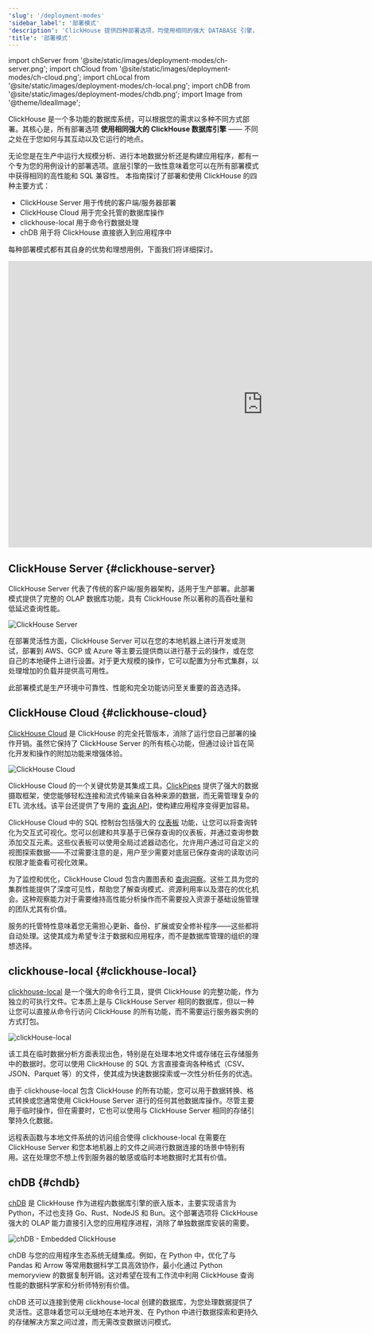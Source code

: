 ```yaml
---
'slug': '/deployment-modes'
'sidebar_label': '部署模式'
'description': 'ClickHouse 提供四种部署选项，均使用相同的强大 DATABASE 引擎，只是根据您的特定需求以不同的方式打包。'
'title': '部署模式'
---
```


import chServer from '@site/static/images/deployment-modes/ch-server.png';
import chCloud from '@site/static/images/deployment-modes/ch-cloud.png';
import chLocal from '@site/static/images/deployment-modes/ch-local.png';
import chDB from '@site/static/images/deployment-modes/chdb.png';
import Image from '@theme/IdealImage';

ClickHouse 是一个多功能的数据库系统，可以根据您的需求以多种不同方式部署。其核心是，所有部署选项 **使用相同强大的 ClickHouse 数据库引擎** —— 不同之处在于您如何与其互动以及它运行的地点。

无论您是在生产中运行大规模分析、进行本地数据分析还是构建应用程序，都有一个专为您的用例设计的部署选项。底层引擎的一致性意味着您可以在所有部署模式中获得相同的高性能和 SQL 兼容性。
本指南探讨了部署和使用 ClickHouse 的四种主要方式：

* ClickHouse Server 用于传统的客户端/服务器部署
* ClickHouse Cloud 用于完全托管的数据库操作
* clickhouse-local 用于命令行数据处理
* chDB 用于将 ClickHouse 直接嵌入到应用程序中

每种部署模式都有其自身的优势和理想用例，下面我们将详细探讨。

<iframe width="1024" height="576" src="https://www.youtube.com/embed/EOXEW_-r10A?si=6IanDSJlRzN8f9Mo" title="YouTube video player" frameborder="0" allow="accelerometer; autoplay; clipboard-write; encrypted-media; gyroscope; picture-in-picture; web-share" referrerpolicy="strict-origin-when-cross-origin" allowfullscreen></iframe>

## ClickHouse Server {#clickhouse-server}

ClickHouse Server 代表了传统的客户端/服务器架构，适用于生产部署。此部署模式提供了完整的 OLAP 数据库功能，具有 ClickHouse 所以著称的高吞吐量和低延迟查询性能。

<Image img={chServer} alt="ClickHouse Server" size="sm"/>

<br/>

在部署灵活性方面，ClickHouse Server 可以在您的本地机器上进行开发或测试，部署到 AWS、GCP 或 Azure 等主要云提供商以进行基于云的操作，或在您自己的本地硬件上进行设置。对于更大规模的操作，它可以配置为分布式集群，以处理增加的负载并提供高可用性。

此部署模式是生产环境中可靠性、性能和完全功能访问至关重要的首选选择。

## ClickHouse Cloud {#clickhouse-cloud}

[ClickHouse Cloud](/cloud/overview) 是 ClickHouse 的完全托管版本，消除了运行您自己部署的操作开销。虽然它保持了 ClickHouse Server 的所有核心功能，但通过设计旨在简化开发和操作的附加功能来增强体验。

<Image img={chCloud} alt="ClickHouse Cloud" size="sm"/>

ClickHouse Cloud 的一个关键优势是其集成工具。[ClickPipes](/cloud/get-started/cloud-quick-start#clickpipes) 提供了强大的数据摄取框架，使您能够轻松连接和流式传输来自各种来源的数据，而无需管理复杂的 ETL 流水线。该平台还提供了专用的 [查询 API](/cloud/get-started/query-endpoints)，使构建应用程序变得更加容易。

ClickHouse Cloud 中的 SQL 控制台包括强大的 [仪表板](/cloud/manage/dashboards) 功能，让您可以将查询转化为交互式可视化。您可以创建和共享基于已保存查询的仪表板，并通过查询参数添加交互元素。这些仪表板可以使用全局过滤器动态化，允许用户通过可自定义的视图探索数据——不过需要注意的是，用户至少需要对底层已保存查询的读取访问权限才能查看可视化效果。

为了监控和优化，ClickHouse Cloud 包含内置图表和 [查询洞察](/cloud/get-started/query-insights)。这些工具为您的集群性能提供了深度可见性，帮助您了解查询模式、资源利用率以及潜在的优化机会。这种观察能力对于需要维持高性能分析操作而不需要投入资源于基础设施管理的团队尤其有价值。

服务的托管特性意味着您无需担心更新、备份、扩展或安全修补程序——这些都将自动处理。这使其成为希望专注于数据和应用程序，而不是数据库管理的组织的理想选择。

## clickhouse-local {#clickhouse-local}

[clickhouse-local](/operations/utilities/clickhouse-local) 是一个强大的命令行工具，提供 ClickHouse 的完整功能，作为独立的可执行文件。它本质上是与 ClickHouse Server 相同的数据库，但以一种让您可以直接从命令行访问 ClickHouse 的所有功能，而不需要运行服务器实例的方式打包。

<Image img={chLocal} alt="clickHouse-local" size="sm"/>

该工具在临时数据分析方面表现出色，特别是在处理本地文件或存储在云存储服务中的数据时。您可以使用 ClickHouse 的 SQL 方言直接查询各种格式（CSV、JSON、Parquet 等）的文件，使其成为快速数据探索或一次性分析任务的优选。

由于 clickhouse-local 包含 ClickHouse 的所有功能，您可以用于数据转换、格式转换或您通常使用 ClickHouse Server 进行的任何其他数据库操作。尽管主要用于临时操作，但在需要时，它也可以使用与 ClickHouse Server 相同的存储引擎持久化数据。

远程表函数与本地文件系统的访问组合使得 clickhouse-local 在需要在 ClickHouse Server 和您本地机器上的文件之间进行数据连接的场景中特别有用。这在处理您不想上传到服务器的敏感或临时本地数据时尤其有价值。

## chDB {#chdb}

[chDB](/chdb) 是 ClickHouse 作为进程内数据库引擎的嵌入版本，主要实现语言为 Python，不过也支持 Go、Rust、NodeJS 和 Bun。这个部署选项将 ClickHouse 强大的 OLAP 能力直接引入您的应用程序进程，消除了单独数据库安装的需要。

<Image img={chDB} alt="chDB - Embedded ClickHouse" size="sm"/>

chDB 与您的应用程序生态系统无缝集成。例如，在 Python 中，优化了与 Pandas 和 Arrow 等常用数据科学工具高效协作，最小化通过 Python memoryview 的数据复制开销。这对希望在现有工作流中利用 ClickHouse 查询性能的数据科学家和分析师特别有价值。

chDB 还可以连接到使用 clickhouse-local 创建的数据库，为您处理数据提供了灵活性。这意味着您可以无缝地在本地开发、在 Python 中进行数据探索和更持久的存储解决方案之间过渡，而无需改变数据访问模式。
